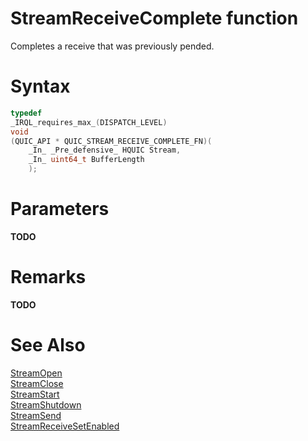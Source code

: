 StreamReceiveComplete function
======

Completes a receive that was previously pended.

# Syntax

```C
typedef
_IRQL_requires_max_(DISPATCH_LEVEL)
void
(QUIC_API * QUIC_STREAM_RECEIVE_COMPLETE_FN)(
    _In_ _Pre_defensive_ HQUIC Stream,
    _In_ uint64_t BufferLength
    );
```

# Parameters

**TODO**

# Remarks

**TODO**

# See Also

[StreamOpen](StreamOpen.md)<br>
[StreamClose](StreamClose.md)<br>
[StreamStart](StreamStart.md)<br>
[StreamShutdown](StreamShutdown.md)<br>
[StreamSend](StreamSend.md)<br>
[StreamReceiveSetEnabled](StreamReceiveSetEnabled.md)<br>
